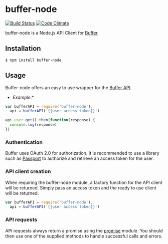 # buffer-node
[![Build Status](https://img.shields.io/travis/matthistuff/buffer-node/master.svg?style=flat)](https://travis-ci.org/matthistuff/buffer-node) [![Code Climate](http://img.shields.io/codeclimate/github/matthistuff/buffer-node.svg?style=flat)](https://codeclimate.com/github/matthistuff/buffer-node)

buffer-node is a Node.js API Client for [Buffer](https://bufferapp.com/app)

## Installation
    $ npm install buffer-node

## Usage
Buffer-node offers an easy to use wrapper for the [Buffer API](https://bufferapp.com/developers/api).

* *Example:**
```js
var bufferAPI = require('buffer-node'),
  api = bufferAPI('{{user access token}}')

api.user.get().then(function(response) {
  console.log(response)
})
```

### Authentication
Buffer uses OAuth 2.0 for authorization. It is recommended to use a library such as [Passport](http://passportjs.org) to authorize and retrieve an access token for the user.

### API client creation
When requiring the buffer-node module, a factory function for the API client will be returned. Simply pass an access token and the ready to use client will be returned.

```js
var bufferAPI = require('buffer-node'),
  api = bufferAPI('{{user access token}}')
```
  
### API requests
API requests always return a promise using the [promise](https://www.npmjs.org/package/promise) module. You should then use one of the supplied methods to handle successful calls and errors.


